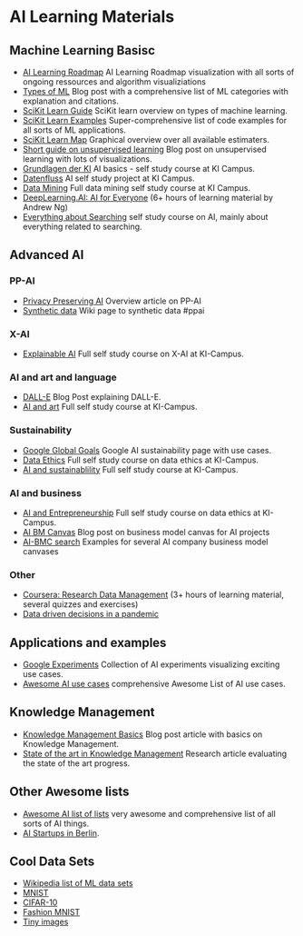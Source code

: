 

# AI Learning Materials

## Machine Learning Basisc

* [AI Learning Roadmap](https://github.com/therealsreehari/Learn-Data-Science-For-Free) AI Learning Roadmap visualization with all sorts of ongoing ressources and algorithm visualiziations
* [Types of ML](https://machinelearningmastery.com/types-of-learning-in-machine-learning/) Blog post with a comprehensive list of ML categories with explanation and citations.
* [SciKit Learn Guide](https://scikit-learn.org/stable/index.html) SciKit learn overview on types of machine learning.
* [SciKit Learn Examples](https://scikit-learn.org/stable/auto_examples/index.html#general-examples) Super-comprehensive list of code examples for all sorts of ML applications.
* [SciKit Learn Map](https://scikit-learn.org/stable/tutorial/machine_learning_map/index.html) Graphical overview over all available estimaters.
* [Short guide on unsupervised learning](https://towardsdatascience.com/a-dive-into-unsupervised-learning-bf1d6b5f02a7) Blog post on unsupervised learning with lots of visualizations.
* [Grundlagen der KI](https://ki-campus.org/courses/einfuehrungki2020) AI basics - self study course at KI Campus.
* [Datenfluss](https://ki-campus.org/datenfluss) AI self study project at KI Campus.
* [Data Mining](https://ki-campus.org/courses/dali-datamining-THK2021) Full data mining self study course at KI Campus.
* [DeepLearning.AI: AI for Everyone](https://www.deeplearning.ai/courses/ai-for-everyone/) (6+ hours of learning material by Andrew Ng)
* [Everything about Searching](https://learn.ki-campus.org/courses/foundationsofai-II-dfki2021) self study course on AI, mainly about everything related to searching.

## Advanced AI

### PP-AI
* [Privacy Preserving AI](https://www.microsoft.com/en-us/research/blog/privacy-preserving-machine-learning-maintaining-confidentiality-and-preserving-trust/) Overview article on PP-AI
* [Synthetic data](https://en.wikipedia.org/wiki/Synthetic_data) Wiki page to synthetic data #ppai

### X-AI
* [Explainable AI](https://ki-campus.org/courses/erklaerbareki2020) Full self study course on X-AI at KI-Campus.

### AI and art and language
* [DALL-E](https://www.heise.de/hintergrund/KI-System-DALL-E-Ein-Alleskoenner-fuer-Kreative-7206468.html) Blog Post explaining DALL-E.
* [AI and art](https://ki-campus.org/blog/ki-kreativitaet) Full self study course at KI-Campus.

### Sustainability
* [Google Global Goals](https://globalgoals.withgoogle.com/globalgoals/criteria?lang=de) Google AI sustainability page with use cases.
* [Data Ethics](https://ki-campus.org/courses/daethik2020) Full self study course on data ethics at KI-Campus.
* [AI and sustainablility](https://ki-campus.org/courses/ki-sdg) Full self study course at KI-Campus.

### AI and business
* [AI and Entrepreneurship](https://ki-campus.org/courses/introtoai-tud) Full self study course on data ethics at KI-Campus.
* [AI BM Canvas](https://towardsdatascience.com/introducing-the-ai-project-canvas-e88e29eb7024) Blog post on business model canvas for AI projects
* [AI-BMC search](https://vizologi.com/business-strategy-canvas/argo-ai-business-model-canvas/) Examples for several AI company business model canvases

### Other
* [Coursera: Research Data Management](https://www.coursera.org/learn/data-management#syllabus) (3+ hours of learning material, several quizzes and exercises)
* [Data driven decisions in a pandemic](https://ki-campus.org/courses/data-driven-decisions)


## Applications and examples

* [Google Experiments](https://experiments.withgoogle.com/collection/ai) Collection of AI experiments visualizing exciting use cases.
* [Awesome AI use cases](https://github.com/JosPolfliet/awesome-ai-usecases) comprehensive Awesome List of AI use cases.


## Knowledge Management

* [Knowledge Management Basics](https://www.indeed.com/career-advice/career-development/what-is-knowledge-based-system) Blog post article with basics on Knowledge Management.
* [State of the art in Knowledge Management](https://www.researchgate.net/publication/220363467_Knowledge-Based_Systems_-_A_Re-Evaluation) Research article evaluating the state of the art progress.


## Other Awesome lists

* [Awesome AI list of lists](https://github.com/bigcash/awesome-ai-list-guide) very awesome and comprehensive list of all sorts of AI things.
* [AI Startups in Berlin](https://github.com/jrieke/awesome-machine-learning-startups-berlin).


## Cool Data Sets

* [Wikipedia list of ML data sets](https://en.wikipedia.org/wiki/List_of_datasets_for_machine-learning_research)
* [MNIST](http://yann.lecun.com/exdb/mnist/)
* [CIFAR-10](https://en.wikipedia.org/wiki/CIFAR-10)
* [Fashion MNIST](https://github.com/zalandoresearch/fashion-mnist)
* [Tiny images](https://en.wikipedia.org/wiki/80_Million_Tiny_Images)